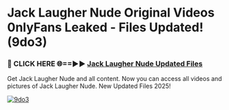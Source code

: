 # Jack Laugher Nude Original Videos 0nlyFans Leaked - Files Updated! (9do3)

<h3>🔴 CLICK HERE 🌐==►► <a href="https://tinyurl.com/yrmya6cz" rel="nofollow">Jack Laugher Nude Updated Files</a></h3>

Get Jack Laugher Nude and all content. Now you can access all videos and pictures of Jack Laugher Nude. New Updated Files 2025!

[![9do3](https://i.imgur.com/FMdXYCs.gif)](https://tinyurl.com/yrmya6cz)
